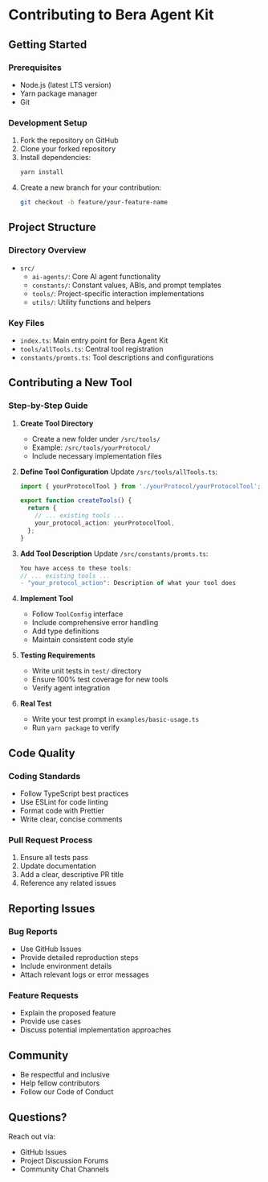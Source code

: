 # Contributing to Bera Agent Kit

## Getting Started

### Prerequisites
- Node.js (latest LTS version)
- Yarn package manager
- Git

### Development Setup
1. Fork the repository on GitHub
2. Clone your forked repository
3. Install dependencies:
   ```bash
   yarn install
   ```
4. Create a new branch for your contribution:
   ```bash
   git checkout -b feature/your-feature-name
   ```

## Project Structure

### Directory Overview
- `src/`
  - `ai-agents/`: Core AI agent functionality
  - `constants/`: Constant values, ABIs, and prompt templates
  - `tools/`: Project-specific interaction implementations
  - `utils/`: Utility functions and helpers

### Key Files
- `index.ts`: Main entry point for Bera Agent Kit
- `tools/allTools.ts`: Central tool registration
- `constants/promts.ts`: Tool descriptions and configurations

## Contributing a New Tool

### Step-by-Step Guide

1. **Create Tool Directory**
   - Create a new folder under `/src/tools/`
   - Example: `/src/tools/yourProtocol/`
   - Include necessary implementation files

2. **Define Tool Configuration**
   Update `/src/tools/allTools.ts`:
   ```typescript
   import { yourProtocolTool } from './yourProtocol/yourProtocolTool';

   export function createTools() {
     return {
       // ... existing tools ...
       your_protocol_action: yourProtocolTool,
     };
   }
   ```

3. **Add Tool Description**
   Update `/src/constants/promts.ts`:
   ```typescript
   You have access to these tools:
   // ... existing tools ...
   - "your_protocol_action": Description of what your tool does
   ```

4. **Implement Tool**
   - Follow `ToolConfig` interface
   - Include comprehensive error handling
   - Add type definitions
   - Maintain consistent code style

5. **Testing Requirements**
   - Write unit tests in `test/` directory
   - Ensure 100% test coverage for new tools
   - Verify agent integration

6. **Real Test**
   - Write your test prompt in `examples/basic-usage.ts`
   - Run `yarn package` to verify

## Code Quality

### Coding Standards
- Follow TypeScript best practices
- Use ESLint for code linting
- Format code with Prettier
- Write clear, concise comments

### Pull Request Process
1. Ensure all tests pass
2. Update documentation
3. Add a clear, descriptive PR title
4. Reference any related issues

## Reporting Issues

### Bug Reports
- Use GitHub Issues
- Provide detailed reproduction steps
- Include environment details
- Attach relevant logs or error messages

### Feature Requests
- Explain the proposed feature
- Provide use cases
- Discuss potential implementation approaches

## Community

- Be respectful and inclusive
- Help fellow contributors
- Follow our Code of Conduct

## Questions?

Reach out via:
- GitHub Issues
- Project Discussion Forums
- Community Chat Channels

